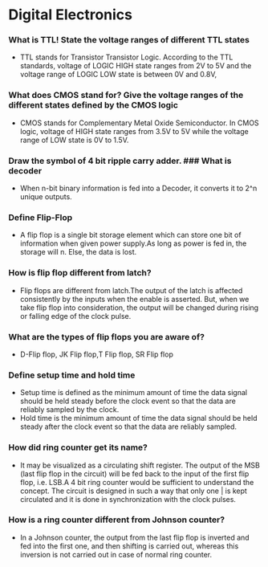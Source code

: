 # Digital Electronics

### What is TTL! State the voltage ranges of different TTL states
- TTL stands for Transistor Transistor Logic. According to the TTL standards,
  voltage of LOGIC HIGH state ranges from 2V to 5V and the voltage range of
  LOGIC LOW state is between 0V and 0.8V,

### What does CMOS stand for? Give the voltage ranges of the different states defined by the CMOS logic
- CMOS stands for Complementary Metal Oxide Semiconductor. In CMOS logic,
  voltage of HIGH state ranges from 3.5V to 5V while the voltage range of LOW
  state is 0V to 1.5V.

### Draw the symbol of 4 bit ripple carry adder. ### What is decoder
- When n-bit binary information is fed into a Decoder, it converts it to 2^n
  unique outputs.

### Define Flip-Flop
- A flip flop is a single bit storage element which can store one bit of
  information when given power supply.As long as power is fed in, the storage
  will n. Else, the data is lost.

### How is flip flop different from latch?
- Flip flops are different from latch.The output of the latch is affected
  consistently by the inputs when the enable is asserted. But, when we take
  flip flop into consideration, the output will be changed during rising or
  falling edge of the clock pulse.

### What are the types of flip flops you are aware of?
- D-Flip flop, JK Flip flop,T Flip flop, SR Flip flop

### Define setup time and hold time
- Setup time is defined as the minimum amount of time the data signal should be
  held steady before the clock event so that the data are reliably sampled by
  the clock.
- Hold time is the minimum amount of time the data signal should be held steady
  after the clock event so that the data are reliably sampled.

### How did ring counter get its name?
- It may be visualized as a circulating shift register. The output of the MSB (last flip flop in the circuit) will be fed
back to the input of the first flip flop, i.e. LSB.A 4 bit ring counter would be sufficient to understand the concept.
The circuit is designed in such a way that only one | is kept circulated and it is done in synchronization with the
clock pulses.

### How is a ring counter different from Johnson counter?
- In a Johnson counter, the output from the last flip flop is inverted and fed into the first one, and then shifting is
carried out, whereas this inversion is not carried out in case of normal ring counter.

